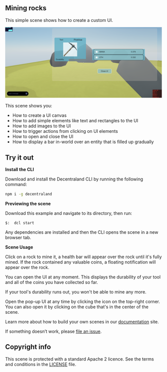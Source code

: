 ## Mining rocks

This simple scene shows how to create a custom UI.


![](screenshot/screenshot.png)

This scene shows you:
- How to create a UI canvas
- How to add simple elements like text and rectangles to the UI
- How to add images to the UI
- How to trigger actions from clicking on UI elements
- How to open and close the UI
- How to display a bar in-world over an entity that is filled up gradually



## Try it out

**Install the CLI**

Download and install the Decentraland CLI by running the following command:

```bash
npm i -g decentraland
```

**Previewing the scene**

Download this example and navigate to its directory, then run:

```
$:  dcl start
```

Any dependencies are installed and then the CLI opens the scene in a new browser tab.

**Scene Usage**


Click on a rock to mine it, a health bar will appear over the rock until it's fully mined. If the rock contained any valuable coins, a floating notification will appear over the rock.

You can open the UI at any moment. This displays the durability of your tool and all of the coins you have collected so far.

If your tool's durability runs out, you won't be able to mine any more.

Open the pop-up UI at any time by clicking the icon on the top-right corner. You can also open it by clicking on the cube that's in the center of the scene.



Learn more about how to build your own scenes in our [documentation](https://docs.decentraland.org/) site.

If something doesn’t work, please [file an issue](https://github.com/decentraland-scenes/Awesome-Repository/issues/new).


## Copyright info

This scene is protected with a standard Apache 2 licence. See the terms and conditions in the [LICENSE](/LICENSE) file.
